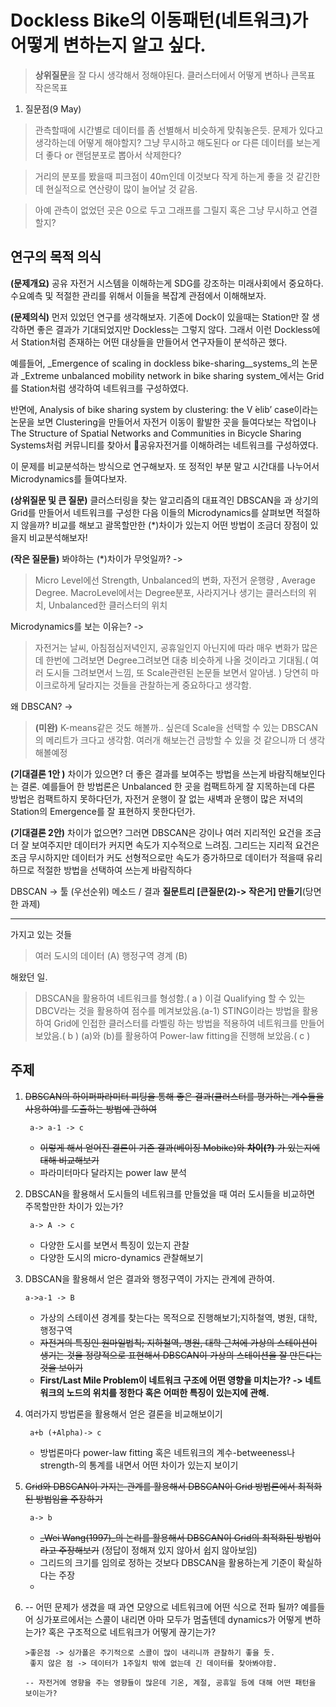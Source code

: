 # Dockless Bike의 이동패턴(네트워크)가 어떻게 변하는지 알고 싶다. 



> **상위질문**을 잘 다시 생각해서 정해야된다.
클러스터에서 어떻게 변하나
큰목표 작은목표

1. 질문점(9 May)
> 관측할때에 시간별로 데이터를 좀 선별해서 비슷하게 맞춰놓은듯. 문제가 있다고 생각하는데 어떻게 해야할지? 그냥 무시하고 해도된다 or 다른 데이터를 보는게 더 좋다 or 랜덤분포로 뽑아서 삭제한다?

> 거리의 분포를 봤을때 피크점이 40m인데 이것보다 작게 하는게 좋을 것 같긴한데 현실적으로 연산량이 많이 늘어날 것 같음. 

> 아예 관측이 없었던 곳은 0으로 두고 그래프를 그릴지 혹은 그냥 무시하고 연결할지?

## 연구의 목적 의식
**(문제개요)** 공유 자전거 시스템을 이해하는게 SDG를 강조하는 미래사회에서 중요하다. 수요예측 및 적절한 관리를 위해서 이들을 복잡계 관점에서 이해해보자.

**(문제의식)** 먼저 있었던 연구를 생각해보자. 
기존에 Dock이 있을때는 Station만 잘 생각하면 좋은 결과가 기대되었지만 Dockless는 그렇지 않다. 
그래서 이런 Dockless에서 Station처럼 존재하는 어떤 대상들을 만들어서 연구자들이 분석하곤 했다.

예를들어, _Emergence of scaling in dockless bike-sharing__systems_의 논문과 _Extreme unbalanced mobility network in bike sharing system_에서는 Grid를 Station처럼 생각하여 네트워크를 구성하였다.

반면에, Analysis of bike sharing system by clustering: the V ́elib’ case이라는 논문을 보면 Clustering을 만들어서 자전거 이동이 활발한 곳을 들여다보는 작업이나 The Structure of Spatial Networks and Communities in Bicycle Sharing Systems처럼 커뮤니티를 찾아서 공유자전거를 이해하려는 네트워크를 구성하였다.

이 문제를 비교분석하는 방식으로 연구해보자. 또 정적인 부분 말고 시간대를 나누어서 Microdynamics를 들여다보자.

**(상위질문 및 큰 질문)**   클러스터링을 찾는 알고리즘의 대표격인 DBSCAN을 과 상기의 Grid를 만들어서 네트워크를 구성한 다음 이들의 Microdynamics를 살펴보면 적절하지 않을까? 비교를 해보고 괄목할만한 (*)차이가 있는지 어떤 방법이 조금더 장점이 있을지 비교분석해보자!

**(작은 질문들)** 
봐야하는 (*)차이가 무엇일까? -> 
>Micro Level에선 Strength, Unbalanced의 변화, 자전거 운행량 , Average Degree. 
MacroLevel에서는 Degree분포, 사라지거나 생기는 클러스터의 위치, Unbalanced한 클러스터의 위치

Microdynamics를 보는 이유는? ->
> 자전거는 날씨, 아침점심저녁인지, 공휴일인지 아닌지에 따라 매우 변화가 많은데 한번에 그려보면 Degree그려보면 대충 비슷하게 나올 것이라고 기대됨.( 여러 도시들 그려보면서 느낌, 또 Scale관련된 논문들 보면서 알아냄. ) 당연히 마이크로하게 달라지는 것들을 관찰하는게 중요하다고 생각함.

왜 DBSCAN? ->
> **(미완)** K-means같은 것도 해볼까.. 싶은데 Scale을 선택할 수 있는 DBSCAN의 메리트가 크다고 생각함. 여러개 해보는건 금방할 수 있을 것 같으니까 더 생각해볼예정



**(기대결론 1안 )** 차이가 있으면? 더 좋은 결과를 보여주는 방법을 쓰는게 바람직해보인다는 결론. 예를들어 한 방법론은 Unbalanced 한 곳을 컴팩트하게 잘 지목하는데 다른 방법은 컴팩트하지 못하다던가, 자전거 운행이 잘 없는 새벽과 운행이 많은 저녁의 Station의 Emergence를 잘 표현하지 못한다던가. 

**(기대결론 2안)** 차이가 없으면? 그러면 DBSCAN은 강이나 여러 지리적인 요건을 조금 더 잘 보여주지만 데이터가 커지면 속도가 지수적으로 느려짐. 그리드는 지리적 요건은 조금 무시하지만 데이터가 커도 선형적으로만 속도가 증가하므로 데이터가 적을때 유리하므로 적절한 방법을 선택하여 쓰는게 바람직하다

DBSCAN -> 툴 (우선순위) 
메소드 / 결과
**질문트리 [큰질문(2)-> 작은거] 만들기**(당면한 과제)

---

가지고 있는 것들

>여러 도시의 데이터 (A)
> 행정구역 경계 (B)

해왔던 일.
> DBSCAN을 활용하여 네트워크를 형성함.( a )
이걸 Qualifying 할 수 있는 DBCV라는 것을 활용하여 점수를 메겨보았음.(a-1)
STING이라는 방법을 활용하여 Grid에 인접한 클러스터를 라벨링 하는 방법을 적용하여 네트워크를 만들어보았음.( b )
(a)와 (b)를 활용하여 Power-law fitting을 진행해 보았음.( c )

## 주제
1. ~~DBSCAN의 하이퍼파라미터 피팅을 통해 좋은 결과(클러스터를 평가하는 계수들을 사용하여)를 도출하는 방법에 관하여~~

		a-> a-1 -> c
	
	- ~~이렇게 해서 얻어진 결론이 기존 결과(베이징 Mobike)와  **차이(?)** 가 있는지에 대해 비교해보기~~
	- 파라미터마다 달라지는 power law 분석
 
2. DBSCAN을 활용해서 도시들의 네트워크를 만들었을 때 여러 도시들을 비교하면 주목할만한 차이가 있는가?

		a-> A -> c

	- 다양한 도시를 보면서 특징이 있는지 관찰
	- 다양한 도시의 micro-dynamics 관찰해보기 


		
3.  DBSCAN을 활용해서 얻은 결과와 행정구역이 가지는 관계에 관하여.

		a->a-1 -> B

	- 가상의 스테이션 경계를 찾는다는 목적으로 진행해보기;지하철역, 병원, 대학, 행정구역
	- ~~자전거의 특징인 원마일법칙; 지하철역, 병원, 대학 근처에 가상의 스테이션이 생기는 것을 정량적으로 표현해서 DBSCAN이 가상의 스테이션을 잘 만든다는 것을 보이기~~
	- **First/Last Mile Problem이 네트워크 구조에 어떤 영향을 미치는가? -> 네트워크의 노드의 위치를 정한다 혹은 어떠한 특징이 있는지에 관해.**

4. 여러가지 방법론을 활용해서 얻은 결론을 비교해보이기

		a+b (+Alpha)-> c

	- 방법론마다 power-law fitting 혹은 네트워크의 계수-betweeness나 strength-의 통계를 내면서 어떤 차이가 있는지 보이기

5. ~~Grid와 DBSCAN이 가지는 관계를 활용해서 DBSCAN이 Grid 방법론에서 최적화된 방법임을 주장하기~~ 

		a-> b

	- ~~_Wei Wang(1997)_의 논리를 활용해서 DBSCAN이 Grid의 최적화된 방법이라고 주장해보기~~ (정답이 정해져 있지 않아서 쉽지 않아보임) 
	- 그리드의 크기를 임의로 정하는 것보다 DBSCAN을 활용하는게 기준이 확실하다는 주장
	- 

6.	-- 어떤 문제가 생겼을 때 과연 모양으로 네트워크에 어떤 식으로 전파 될까?
			예를들어 싱가포르에서는 스콜이 내리면 아마 모두가 멈출텐데 dynamics가 어떻게 변하는가? 혹은 구조적으로 네트워크가 어떻게 끊기는가? 

		>좋은점 -> 싱가폴은 주기적으로 스콜이 많이 내리니까 관찰하기 좋을 듯.
		 좋지 않은 점 -> 데이터가 1주일치 밖에 없는데 긴 데이터를 찾아봐야함.
		 
		-- 자전거에 영향을 주는 영향들이 많은데 기온, 계절, 공휴일 등에 대해 어떤 패턴을 보이는가?
